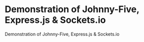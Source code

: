 # Demonstration of Johnny-Five, Express.js & Sockets.io
Demonstration of Johnny-Five, Express.js & Sockets.io
